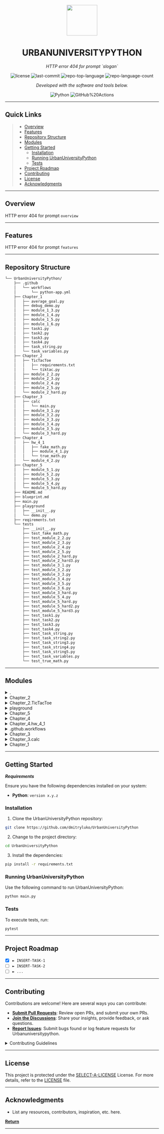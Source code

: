 <p align="center">
  <img src="https://img.icons8.com/external-tal-revivo-duo-tal-revivo/100/external-markdown-a-lightweight-markup-language-with-plain-text-formatting-syntax-logo-duo-tal-revivo.png" width="100" />
</p>
<p align="center">
    <h1 align="center">URBANUNIVERSITYPYTHON</h1>
</p>
<p align="center">
    <em>HTTP error 404 for prompt `slogan`</em>
</p>
<p align="center">
	<img src="https://img.shields.io/github/license/dmitryluko/UrbanUniversityPython?style=flat&color=0080ff" alt="license">
	<img src="https://img.shields.io/github/last-commit/dmitryluko/UrbanUniversityPython?style=flat&logo=git&logoColor=white&color=0080ff" alt="last-commit">
	<img src="https://img.shields.io/github/languages/top/dmitryluko/UrbanUniversityPython?style=flat&color=0080ff" alt="repo-top-language">
	<img src="https://img.shields.io/github/languages/count/dmitryluko/UrbanUniversityPython?style=flat&color=0080ff" alt="repo-language-count">
<p>
<p align="center">
		<em>Developed with the software and tools below.</em>
</p>
<p align="center">
	<img src="https://img.shields.io/badge/Python-3776AB.svg?style=flat&logo=Python&logoColor=white" alt="Python">
	<img src="https://img.shields.io/badge/GitHub%20Actions-2088FF.svg?style=flat&logo=GitHub-Actions&logoColor=white" alt="GitHub%20Actions">
</p>
<hr>

##  Quick Links

> - [ Overview](#-overview)
> - [ Features](#-features)
> - [ Repository Structure](#-repository-structure)
> - [ Modules](#-modules)
> - [ Getting Started](#-getting-started)
>   - [ Installation](#-installation)
>   - [ Running UrbanUniversityPython](#-running-UrbanUniversityPython)
>   - [ Tests](#-tests)
> - [ Project Roadmap](#-project-roadmap)
> - [ Contributing](#-contributing)
> - [ License](#-license)
> - [ Acknowledgments](#-acknowledgments)

---

##  Overview

HTTP error 404 for prompt `overview`

---

##  Features

HTTP error 404 for prompt `features`

---

##  Repository Structure

```sh
└── UrbanUniversityPython/
    ├── .github
    │   └── workflows
    │       └── python-app.yml
    ├── Chapter_1
    │   ├── average_goal.py
    │   ├── debug_demo.py
    │   ├── module_1_3.py
    │   ├── module_1_4.py
    │   ├── module_1_5.py
    │   ├── module_1_6.py
    │   ├── task1.py
    │   ├── task2.py
    │   ├── task3.py
    │   ├── task4.py
    │   ├── task_string.py
    │   └── task_variables.py
    ├── Chapter_2
    │   ├── TicTacToe
    │   │   ├── requirements.txt
    │   │   └── tiktaс.py
    │   ├── module_2_2.py
    │   ├── module_2_3.py
    │   ├── module_2_4.py
    │   ├── module_2_5.py
    │   └── module_2_hard.py
    ├── Chapter_3
    │   ├── calc
    │   │   └── main.py
    │   ├── module_3_1.py
    │   ├── module_3_2.py
    │   ├── module_3_3.py
    │   ├── module_3_4.py
    │   ├── module_3_5.py
    │   └── module_3_hard.py
    ├── Chapter_4
    │   ├── hw_4_1
    │   │   ├── fake_math.py
    │   │   ├── module_4_1.py
    │   │   └── true_math.py
    │   └── module_4_2.py
    ├── Chapter_5
    │   ├── module_5_1.py
    │   ├── module_5_2.py
    │   ├── module_5_3.py
    │   ├── module_5_4.py
    │   └── module_5_hard.py
    ├── README.md
    ├── blueprint.md
    ├── main.py
    ├── playground
    │   ├── __init__.py
    │   └── demo.py
    ├── reqirements.txt
    └── tests
        ├── __init__.py
        ├── test_fake_math.py
        ├── test_module_2_2.py
        ├── test_module_2_3.py
        ├── test_module_2_4.py
        ├── test_module_2_5.py
        ├── test_module_2_hard.py
        ├── test_module_2_hard3.py
        ├── test_module_3_1.py
        ├── test_module_3_2.py
        ├── test_module_3_3.py
        ├── test_module_3_4.py
        ├── test_module_3_5.py
        ├── test_module_3_6.py
        ├── test_module_3_hard.py
        ├── test_module_5_4.py
        ├── test_module_5_hard.py
        ├── test_module_5_hard2.py
        ├── test_module_5_hard3.py
        ├── test_task1.py
        ├── test_task2.py
        ├── test_task3.py
        ├── test_task4.py
        ├── test_task_string.py
        ├── test_task_string2.py
        ├── test_task_string3.py
        ├── test_task_string4.py
        ├── test_task_string5.py
        ├── test_task_variables.py
        └── test_true_math.py
```

---

##  Modules

<details closed><summary>.</summary>

| File                                                                                               | Summary                                     |
| ---                                                                                                | ---                                         |
| [main.py](https://github.com/dmitryluko/UrbanUniversityPython/blob/master/main.py)                 | HTTP error 404 for prompt `main.py`         |
| [reqirements.txt](https://github.com/dmitryluko/UrbanUniversityPython/blob/master/reqirements.txt) | HTTP error 404 for prompt `reqirements.txt` |

</details>

<details closed><summary>Chapter_2</summary>

| File                                                                                                           | Summary                                                |
| ---                                                                                                            | ---                                                    |
| [module_2_4.py](https://github.com/dmitryluko/UrbanUniversityPython/blob/master/Chapter_2/module_2_4.py)       | HTTP error 404 for prompt `Chapter_2/module_2_4.py`    |
| [module_2_hard.py](https://github.com/dmitryluko/UrbanUniversityPython/blob/master/Chapter_2/module_2_hard.py) | HTTP error 404 for prompt `Chapter_2/module_2_hard.py` |
| [module_2_2.py](https://github.com/dmitryluko/UrbanUniversityPython/blob/master/Chapter_2/module_2_2.py)       | HTTP error 404 for prompt `Chapter_2/module_2_2.py`    |
| [module_2_5.py](https://github.com/dmitryluko/UrbanUniversityPython/blob/master/Chapter_2/module_2_5.py)       | HTTP error 404 for prompt `Chapter_2/module_2_5.py`    |
| [module_2_3.py](https://github.com/dmitryluko/UrbanUniversityPython/blob/master/Chapter_2/module_2_3.py)       | HTTP error 404 for prompt `Chapter_2/module_2_3.py`    |

</details>

<details closed><summary>Chapter_2.TicTacToe</summary>

| File                                                                                                                     | Summary                                                          |
| ---                                                                                                                      | ---                                                              |
| [tiktaс.py](https://github.com/dmitryluko/UrbanUniversityPython/blob/master/Chapter_2/TicTacToe/tiktaс.py)               | HTTP error 404 for prompt `Chapter_2/TicTacToe/tiktaс.py`        |
| [requirements.txt](https://github.com/dmitryluko/UrbanUniversityPython/blob/master/Chapter_2/TicTacToe/requirements.txt) | HTTP error 404 for prompt `Chapter_2/TicTacToe/requirements.txt` |

</details>

<details closed><summary>playground</summary>

| File                                                                                          | Summary                                        |
| ---                                                                                           | ---                                            |
| [demo.py](https://github.com/dmitryluko/UrbanUniversityPython/blob/master/playground/demo.py) | HTTP error 404 for prompt `playground/demo.py` |

</details>

<details closed><summary>Chapter_5</summary>

| File                                                                                                           | Summary                                                |
| ---                                                                                                            | ---                                                    |
| [module_5_1.py](https://github.com/dmitryluko/UrbanUniversityPython/blob/master/Chapter_5/module_5_1.py)       | HTTP error 404 for prompt `Chapter_5/module_5_1.py`    |
| [module_5_3.py](https://github.com/dmitryluko/UrbanUniversityPython/blob/master/Chapter_5/module_5_3.py)       | HTTP error 404 for prompt `Chapter_5/module_5_3.py`    |
| [module_5_hard.py](https://github.com/dmitryluko/UrbanUniversityPython/blob/master/Chapter_5/module_5_hard.py) | HTTP error 404 for prompt `Chapter_5/module_5_hard.py` |
| [module_5_4.py](https://github.com/dmitryluko/UrbanUniversityPython/blob/master/Chapter_5/module_5_4.py)       | HTTP error 404 for prompt `Chapter_5/module_5_4.py`    |
| [module_5_2.py](https://github.com/dmitryluko/UrbanUniversityPython/blob/master/Chapter_5/module_5_2.py)       | HTTP error 404 for prompt `Chapter_5/module_5_2.py`    |

</details>

<details closed><summary>Chapter_4</summary>

| File                                                                                                     | Summary                                             |
| ---                                                                                                      | ---                                                 |
| [module_4_2.py](https://github.com/dmitryluko/UrbanUniversityPython/blob/master/Chapter_4/module_4_2.py) | HTTP error 404 for prompt `Chapter_4/module_4_2.py` |

</details>

<details closed><summary>Chapter_4.hw_4_1</summary>

| File                                                                                                            | Summary                                                    |
| ---                                                                                                             | ---                                                        |
| [true_math.py](https://github.com/dmitryluko/UrbanUniversityPython/blob/master/Chapter_4/hw_4_1/true_math.py)   | HTTP error 404 for prompt `Chapter_4/hw_4_1/true_math.py`  |
| [fake_math.py](https://github.com/dmitryluko/UrbanUniversityPython/blob/master/Chapter_4/hw_4_1/fake_math.py)   | HTTP error 404 for prompt `Chapter_4/hw_4_1/fake_math.py`  |
| [module_4_1.py](https://github.com/dmitryluko/UrbanUniversityPython/blob/master/Chapter_4/hw_4_1/module_4_1.py) | HTTP error 404 for prompt `Chapter_4/hw_4_1/module_4_1.py` |

</details>

<details closed><summary>.github.workflows</summary>

| File                                                                                                               | Summary                                                      |
| ---                                                                                                                | ---                                                          |
| [python-app.yml](https://github.com/dmitryluko/UrbanUniversityPython/blob/master/.github/workflows/python-app.yml) | HTTP error 404 for prompt `.github/workflows/python-app.yml` |

</details>

<details closed><summary>Chapter_3</summary>

| File                                                                                                           | Summary                                                |
| ---                                                                                                            | ---                                                    |
| [module_3_3.py](https://github.com/dmitryluko/UrbanUniversityPython/blob/master/Chapter_3/module_3_3.py)       | HTTP error 404 for prompt `Chapter_3/module_3_3.py`    |
| [module_3_1.py](https://github.com/dmitryluko/UrbanUniversityPython/blob/master/Chapter_3/module_3_1.py)       | HTTP error 404 for prompt `Chapter_3/module_3_1.py`    |
| [module_3_hard.py](https://github.com/dmitryluko/UrbanUniversityPython/blob/master/Chapter_3/module_3_hard.py) | HTTP error 404 for prompt `Chapter_3/module_3_hard.py` |
| [module_3_4.py](https://github.com/dmitryluko/UrbanUniversityPython/blob/master/Chapter_3/module_3_4.py)       | HTTP error 404 for prompt `Chapter_3/module_3_4.py`    |
| [module_3_5.py](https://github.com/dmitryluko/UrbanUniversityPython/blob/master/Chapter_3/module_3_5.py)       | HTTP error 404 for prompt `Chapter_3/module_3_5.py`    |
| [module_3_2.py](https://github.com/dmitryluko/UrbanUniversityPython/blob/master/Chapter_3/module_3_2.py)       | HTTP error 404 for prompt `Chapter_3/module_3_2.py`    |

</details>

<details closed><summary>Chapter_3.calc</summary>

| File                                                                                              | Summary                                            |
| ---                                                                                               | ---                                                |
| [main.py](https://github.com/dmitryluko/UrbanUniversityPython/blob/master/Chapter_3/calc/main.py) | HTTP error 404 for prompt `Chapter_3/calc/main.py` |

</details>

<details closed><summary>Chapter_1</summary>

| File                                                                                                             | Summary                                                 |
| ---                                                                                                              | ---                                                     |
| [task4.py](https://github.com/dmitryluko/UrbanUniversityPython/blob/master/Chapter_1/task4.py)                   | HTTP error 404 for prompt `Chapter_1/task4.py`          |
| [task_variables.py](https://github.com/dmitryluko/UrbanUniversityPython/blob/master/Chapter_1/task_variables.py) | HTTP error 404 for prompt `Chapter_1/task_variables.py` |
| [task1.py](https://github.com/dmitryluko/UrbanUniversityPython/blob/master/Chapter_1/task1.py)                   | HTTP error 404 for prompt `Chapter_1/task1.py`          |
| [module_1_4.py](https://github.com/dmitryluko/UrbanUniversityPython/blob/master/Chapter_1/module_1_4.py)         | HTTP error 404 for prompt `Chapter_1/module_1_4.py`     |
| [debug_demo.py](https://github.com/dmitryluko/UrbanUniversityPython/blob/master/Chapter_1/debug_demo.py)         | HTTP error 404 for prompt `Chapter_1/debug_demo.py`     |
| [module_1_5.py](https://github.com/dmitryluko/UrbanUniversityPython/blob/master/Chapter_1/module_1_5.py)         | HTTP error 404 for prompt `Chapter_1/module_1_5.py`     |
| [module_1_6.py](https://github.com/dmitryluko/UrbanUniversityPython/blob/master/Chapter_1/module_1_6.py)         | HTTP error 404 for prompt `Chapter_1/module_1_6.py`     |
| [task3.py](https://github.com/dmitryluko/UrbanUniversityPython/blob/master/Chapter_1/task3.py)                   | HTTP error 404 for prompt `Chapter_1/task3.py`          |
| [module_1_3.py](https://github.com/dmitryluko/UrbanUniversityPython/blob/master/Chapter_1/module_1_3.py)         | HTTP error 404 for prompt `Chapter_1/module_1_3.py`     |
| [task2.py](https://github.com/dmitryluko/UrbanUniversityPython/blob/master/Chapter_1/task2.py)                   | HTTP error 404 for prompt `Chapter_1/task2.py`          |
| [task_string.py](https://github.com/dmitryluko/UrbanUniversityPython/blob/master/Chapter_1/task_string.py)       | HTTP error 404 for prompt `Chapter_1/task_string.py`    |
| [average_goal.py](https://github.com/dmitryluko/UrbanUniversityPython/blob/master/Chapter_1/average_goal.py)     | HTTP error 404 for prompt `Chapter_1/average_goal.py`   |

</details>

---

##  Getting Started

***Requirements***

Ensure you have the following dependencies installed on your system:

* **Python**: `version x.y.z`

###  Installation

1. Clone the UrbanUniversityPython repository:

```sh
git clone https://github.com/dmitryluko/UrbanUniversityPython
```

2. Change to the project directory:

```sh
cd UrbanUniversityPython
```

3. Install the dependencies:

```sh
pip install -r requirements.txt
```

###  Running UrbanUniversityPython

Use the following command to run UrbanUniversityPython:

```sh
python main.py
```

###  Tests

To execute tests, run:

```sh
pytest
```

---

##  Project Roadmap

- [X] `► INSERT-TASK-1`
- [ ] `► INSERT-TASK-2`
- [ ] `► ...`

---

##  Contributing

Contributions are welcome! Here are several ways you can contribute:

- **[Submit Pull Requests](https://github.com/dmitryluko/UrbanUniversityPython/blob/main/CONTRIBUTING.md)**: Review open PRs, and submit your own PRs.
- **[Join the Discussions](https://github.com/dmitryluko/UrbanUniversityPython/discussions)**: Share your insights, provide feedback, or ask questions.
- **[Report Issues](https://github.com/dmitryluko/UrbanUniversityPython/issues)**: Submit bugs found or log feature requests for Urbanuniversitypython.

<details closed>
    <summary>Contributing Guidelines</summary>

1. **Fork the Repository**: Start by forking the project repository to your GitHub account.
2. **Clone Locally**: Clone the forked repository to your local machine using a Git client.
   ```sh
   git clone https://github.com/dmitryluko/UrbanUniversityPython
   ```
3. **Create a New Branch**: Always work on a new branch, giving it a descriptive name.
   ```sh
   git checkout -b new-feature-x
   ```
4. **Make Your Changes**: Develop and test your changes locally.
5. **Commit Your Changes**: Commit with a clear message describing your updates.
   ```sh
   git commit -m 'Implemented new feature x.'
   ```
6. **Push to GitHub**: Push the changes to your forked repository.
   ```sh
   git push origin new-feature-x
   ```
7. **Submit a Pull Request**: Create a PR against the original project repository. Clearly describe the changes and their motivations.

Once your PR is reviewed and approved, it will be merged into the main branch.

</details>

---

##  License

This project is protected under the [SELECT-A-LICENSE](https://choosealicense.com/licenses) License. For more details, refer to the [LICENSE](https://choosealicense.com/licenses/) file.

---

##  Acknowledgments

- List any resources, contributors, inspiration, etc. here.

[**Return**](#-quick-links)

---

